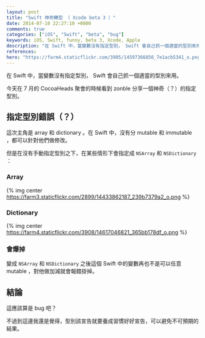 ```yaml
---
layout: post
title: "Swift 神奇轉型 （ Xcode beta 3 ）"
date: 2014-07-10 22:27:10 +0800
comments: true
categories: ["iOS", "Swift", "beta", "bug"]
keywords: iOS, Swift, funny, beta 3, Xcode, Apple
description: "在 Swift 中，當變數沒有指定型別， Swift 會自己抓一個適當的型別來用。今天在 7 月的 CocoaHeads 聚會的時候看到 zonble 分享一個神奇（？）的指定型別。"
references: 
hero: "https://farm4.staticflickr.com/3905/14597366856_7e1acb5341_o.png"
---
```


在 Swift 中，當變數沒有指定型別， Swift 會自己抓一個適當的型別來用。

今天在 7 月的 CocoaHeads 聚會的時候看到 zonble 分享一個神奇（？）的指定型別。

<!-- more -->

## 指定型別錯誤（？）

這次主角是 array 和 dictionary 。在 Swift 中，沒有分 mutable 和 immutable ，都可以針對他們做修改。

但是在沒有手動指定型別之下，在某些情形下會指定成 `NSArray` 和 `NSDictionary` ：

### Array

{% img center https://farm3.staticflickr.com/2899/14433862187_239b7379a2_o.png %}

### Dictionary

{% img center https://farm4.staticflickr.com/3908/14617046821_365bb178df_o.png %}

### 會爆掉

變成 `NSArray` 和 `NSDictionary` 之後這個 Swift 中的變數再也不是可以任意 mutable ，對他做加減就會報錯掛掉。

## 結論

這應該算是 bug 吧？

不過到這邊我還是覺得，型別該宣告就要養成習慣好好宣告，可以避免不可預期的結果。